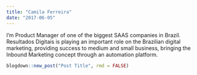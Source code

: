 ```yaml
---
title: "Camila Ferreira"
date: "2017-06-05"
---
```


I’m Product Manager of one of the biggest SAAS companies in Brazil. Resultados Digitais is playing an important role on the Brazilian digital marketing, providing success to medium and small business, bringing the Inbound Marketing concept through an automation platform.


```r
blogdown::new_post("Post Title", rmd = FALSE)
```
